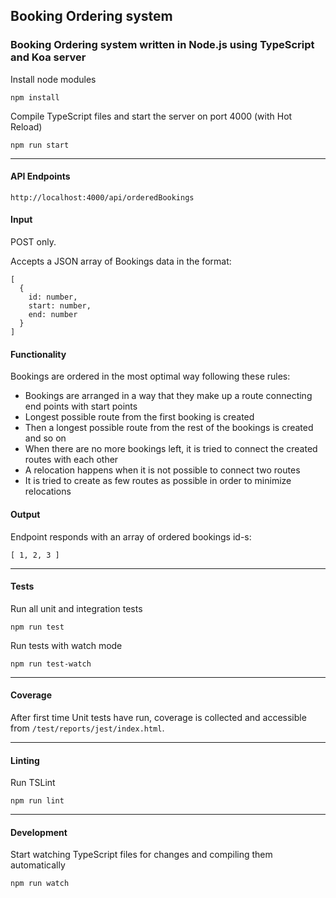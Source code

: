 ## Booking Ordering system

### Booking Ordering system written in Node.js using TypeScript and Koa server

Install node modules

	npm install

Compile TypeScript files and start the server on port 4000 (with Hot Reload)

	npm run start
	
---
	
#### API Endpoints

	http://localhost:4000/api/orderedBookings

#### Input

POST only.

Accepts a JSON array of Bookings data in the format:
	
	[
	  {
	    id: number,
	    start: number,
	    end: number
	  }
	]

#### Functionality

Bookings are ordered in the most optimal way following these rules:

- Bookings are arranged in a way that they make up a route connecting end points with start points
- Longest possible route from the first booking is created
- Then a longest possible route from the rest of the bookings is created and so on
- When there are no more bookings left, it is tried to connect the created routes with each other
- A relocation happens when it is not possible to connect two routes
- It is tried to create as few routes as possible in order to minimize relocations

#### Output

Endpoint responds with an array of ordered bookings id-s:

	[ 1, 2, 3 ]

---

#### Tests

Run all unit and integration tests

	npm run test
	
Run tests with watch mode
	
	npm run test-watch
	
---
#### Coverage

After first time Unit tests have run, coverage is collected and accessible from `/test/reports/jest/index.html`.

---

#### Linting
	
Run TSLint

	npm run lint

---

#### Development

Start watching TypeScript files for changes and compiling them automatically

	npm run watch
	
